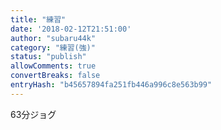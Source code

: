 ```yaml
---
title: "練習"
date: '2018-02-12T21:51:00'
author: "subaru44k"
category: "練習(強)"
status: "publish"
allowComments: true
convertBreaks: false
entryHash: "b45657894fa251fb446a996c8e563b99"
---
```

63分ジョグ
